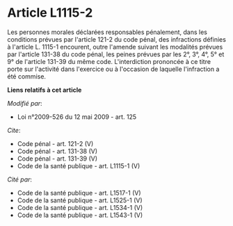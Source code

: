 # Article L1115-2

Les personnes morales déclarées responsables pénalement, dans les conditions prévues par l'article 121-2 du code pénal, des
infractions définies à l'article L. 1115-1 encourent, outre l'amende suivant les modalités prévues par l'article 131-38 du
code pénal, les peines prévues par les 2°, 3°, 4°, 5° et 9° de l'article 131-39 du même code. L'interdiction prononcée à ce
titre porte sur l'activité dans l'exercice ou à l'occasion de laquelle l'infraction a été commise.

**Liens relatifs à cet article**

_Modifié par_:

  - Loi n°2009-526 du 12 mai 2009 - art. 125

_Cite_:

  - Code pénal - art. 121-2 (V)
  - Code pénal - art. 131-38 (V)
  - Code pénal - art. 131-39 (V)
  - Code de la santé publique - art. L1115-1 (V)

_Cité par_:

  - Code de la santé publique - art. L1517-1 (V)
  - Code de la santé publique - art. L1525-1 (V)
  - Code de la santé publique - art. L1534-1 (V)
  - Code de la santé publique - art. L1543-1 (V)
